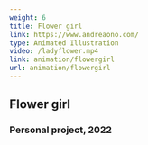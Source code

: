 ```yaml
---
weight: 6
title: Flower girl
link: https://www.andreaono.com/
type: Animated Illustration
video: /ladyflower.mp4
link: animation/flowergirl
url: animation/flowergirl
---
```

## Flower girl

### Personal project, 2022
